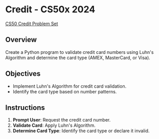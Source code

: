 # Credit - CS50x 2024

[CS50 Credit Problem Set](https://cs50.harvard.edu/x/2024/psets/6/credit/)

## Overview

Create a Python program to validate credit card numbers using Luhn's Algorithm and determine the card type (AMEX, MasterCard, or Visa).

## Objectives

- Implement Luhn's Algorithm for credit card validation.
- Identify the card type based on number patterns.

## Instructions

1. **Prompt User**: Request the credit card number.
2. **Validate Card**: Apply Luhn's Algorithm.
3. **Determine Card Type**: Identify the card type or declare it invalid.